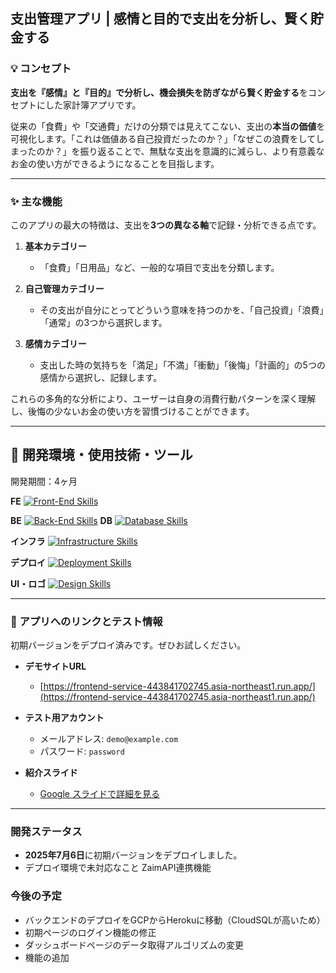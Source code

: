 ## 支出管理アプリ | 感情と目的で支出を分析し、賢く貯金する

### 💡 コンセプト

**支出を『感情』と『目的』で分析し、機会損失を防ぎながら賢く貯金する**をコンセプトにした家計簿アプリです。

従来の「食費」や「交通費」だけの分類では見えてこない、支出の**本当の価値**を可視化します。「これは価値ある自己投資だったのか？」「なぜこの浪費をしてしまったのか？」を振り返ることで、無駄な支出を意識的に減らし、より有意義なお金の使い方ができるようになることを目指します。

---

### ✨ 主な機能

このアプリの最大の特徴は、支出を**3つの異なる軸**で記録・分析できる点です。

1.  **基本カテゴリー**
    * 「食費」「日用品」など、一般的な項目で支出を分類します。

2.  **自己管理カテゴリー**
    * その支出が自分にとってどういう意味を持つのかを、「自己投資」「浪費」「通常」の3つから選択します。

3.  **感情カテゴリー**
    * 支出した時の気持ちを「満足」「不満」「衝動」「後悔」「計画的」の5つの感情から選択し、記録します。

これらの多角的な分析により、ユーザーは自身の消費行動パターンを深く理解し、後悔の少ないお金の使い方を習慣づけることができます。

---
## 🚙 開発環境・使用技術・ツール

開発期間：4ヶ月

**FE**
[![Front-End Skills](https://skillicons.dev/icons?i=ts,nextjs,react,recoil)](https://skillicons.dev)

**BE**
[![Back-End Skills](https://skillicons.dev/icons?i=php,laravel)](https://skillicons.dev)
**DB**
[![Database Skills](https://skillicons.dev/icons?i=mysql)](https://skillicons.dev)

**インフラ**
[![Infrastructure Skills](https://skillicons.dev/icons?i=docker,github,git,vscode)](https://skillicons.dev)

**デプロイ**
[![Deployment Skills](https://skillicons.dev/icons?i=gcp)](https://skillicons.dev)

**UI・ロゴ**
[![Design Skills](https://skillicons.dev/icons?i=figma)](https://skillicons.dev)

---
### 🚀 アプリへのリンクとテスト情報

初期バージョンをデプロイ済みです。ぜひお試しください。

* **デモサイトURL**
    * [https://frontend-service-443841702745.asia-northeast1.run.app/](https://frontend-service-443841702745.asia-northeast1.run.app/)

* **テスト用アカウント**
    * メールアドレス: `demo@example.com`
    * パスワード: `password`

* **紹介スライド**
    * [Google スライドで詳細を見る](https://docs.google.com/presentation/d/1kCcJwa1iQasOiDPaC54EaOCUNQDbPzyXZVMxWLYixso/edit?usp=sharing)

---

### 開発ステータス

* **2025年7月6日**に初期バージョンをデプロイしました。
* デプロイ環境で未対応なこと
  ZaimAPI連携機能

### 今後の予定

* バックエンドのデプロイをGCPからHerokuに移動（CloudSQLが高いため）
* 初期ページのログイン機能の修正
* ダッシュボードページのデータ取得アルゴリズムの変更
* 機能の追加